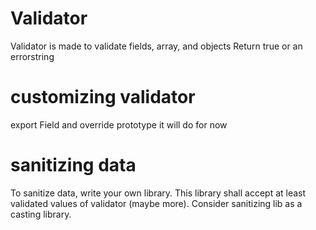 Validator
=============

Validator is made to validate fields, array, and objects
Return true or an errorstring

# customizing validator 
export Field and override prototype
it will do for now

# sanitizing data
To sanitize data, write your own library.
This library shall accept at least validated values of validator
(maybe more).
Consider sanitizing lib as a casting library.